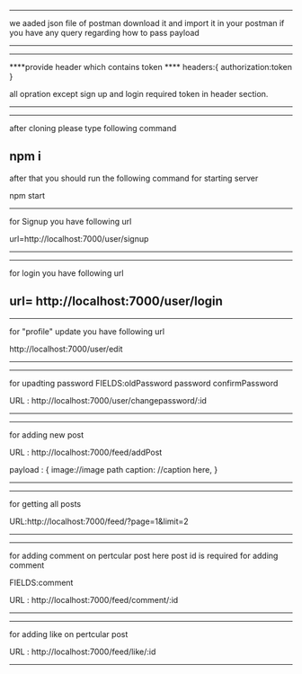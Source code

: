 ****************************************************************************
we aaded json file of postman download it and import it in your postman if you have any query regarding how to pass payload

****************************************************************************

****************************************************************************
  ****provide header which contains token ****
  headers:{
        authorization:token
    }

all opration except sign up and login required token in header section.
****************************************************************************
---------------------------------------------------------------------------------------

after cloning please type following command

npm i
---------------------------------------------------------------------------------------
after that you should run the following command for starting server

npm start

---------------------------------------------------------------------------------------
for Signup you have following url
 
 
 url=http://localhost:7000/user/signup

---------------------------------------------------------------------------------------


---------------------------------------------------------------------------------------
 for login you have following url

  url= http://localhost:7000/user/login
---------------------------------------------------------------------------------------



---------------------------------------------------------------------------------------
for "profile" update you have following url

http://localhost:7000/user/edit


---------------------------------------------------------------------------------------



---------------------------------------------------------------------------------------
for upadting password
FIELDS:oldPassword password confirmPassword

URL : http://localhost:7000/user/changepassword/:id

---------------------------------------------------------------------------------------



---------------------------------------------------------------------------------------
for adding new post

URL : http://localhost:7000/feed/addPost

payload : {
            image://image path
            caption: //caption here,
        }

---------------------------------------------------------------------------------------



---------------------------------------------------------------------------------------
for getting all posts


URL:http://localhost:7000/feed/?page=1&limit=2

---------------------------------------------------------------------------------------




---------------------------------------------------------------------------------------
for adding comment on pertcular post
here post id is required for adding comment

FIELDS:comment

URL : http://localhost:7000/feed/comment/:id

---------------------------------------------------------------------------------------


---------------------------------------------------------------------------------------

for adding like on pertcular post

URL : http://localhost:7000/feed/like/:id

---------------------------------------------------------------------------------------